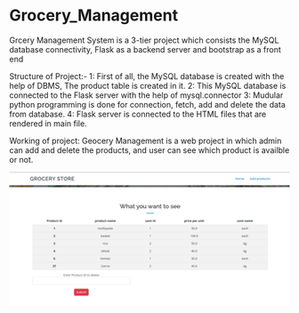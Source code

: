 # Grocery_Management

Grcery Management System is a 3-tier project which consists the MySQL database connectivity, Flask as a backend server and bootstrap as a
front end

Structure of Project:-
1: First of all, the MySQL database is created with the help of DBMS, The product table is created in it.
2: This MySQL database is connected to the Flask server with the help of mysql.connector
3: Mudular python programming is done for connection, fetch, add and delete the data from database.
4: Flask server is connected to the HTML files that are rendered in main file.

Working of project:
Geocery Management is a web project in which admin can add and delete the products, and user can see which product is availble or not.

<img src="static/assets/img/44.png" class="img-fluid" alt="">








